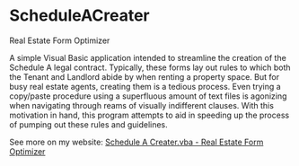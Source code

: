 # ScheduleACreater
Real Estate Form Optimizer

A simple Visual Basic application intended to streamline the creation of the Schedule A legal contract. Typically, these forms lay out rules to which both the Tenant and Landlord abide by when renting a property space. But for busy real estate agents, creating them is a tedious process. Even trying a copy/paste procedure using a superfluous amount of text files is agonizing when navigating through reams of visually indifferent clauses. With this motivation in hand, this program attempts to aid in speeding up the process of pumping out these rules and guidelines.

See more on my website: <a href="https://matthewpreston.github.io/programs/ScheduleACreater/index.html">Schedule A Creater.vba - Real Estate Form Optimizer</a>
